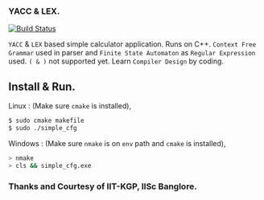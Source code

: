 ### YACC & LEX.

[![Build Status](https://travis-ci.org/SpawnTree/Yacc-Lex-Parser.svg?branch=master)](https://travis-ci.org/SpawnTree/Yacc-Lex-Parser)

```YACC``` & ```LEX``` based simple calculator application. Runs on C++. ```Context Free Grammar``` used in parser and ```Finite State Automaton``` as ```Regular Expression``` used. 
```( & )``` not supported yet. Learn ```Compiler Design``` by coding.

## Install & Run.

Linux : (Make sure ```cmake``` is installed),

```bash
$ sudo cmake makefile
$ sudo ./simple_cfg
```

Windows : (Make sure ```nmake``` is on ```env``` path and ```cmake``` is installed),

```bash
> nmake
> cls && simple_cfg.exe
```

### Thanks and Courtesy of IIT-KGP, IISc Banglore. 
